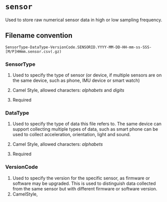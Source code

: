 # `sensor`

Used to store raw numerical sensor data in high or low sampling frequency.

## Filename convention

    SensorType-DataType-VersionCode.SENSORID.YYYY-MM-DD-HH-mm-ss-SSS-[M/P]HHmm.sensor.csv(.gz)

### SensorType

1. Used to specify the type of sensor (or device, if multiple sensors are on the same device, such as phone, IMU device or smart watch)

2. Camel Style, allowed characters: *alphabets* and *digits*

3. Required

### DataType

1. Used to specify the type of data this file refers to. The same device can support collecting multiple types of data, such as smart phone can be used to collect acceleration, orientation, light and sound.

2. Camel Style, allowed characters: *alphabets*

3. Required

### VersionCode

1. Used to specify the version for the specific sensor, as firmware or software may be upgraded. This is used to distinguish data collected from the same sensor but with different firmware or software version.
2. CamelStyle, 
